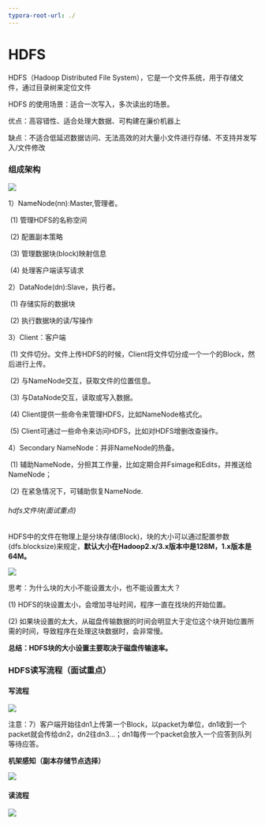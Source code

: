 ```yaml
---
typora-root-url: ./
---
```


# HDFS

HDFS（Hadoop Distributed File System），它是一个文件系统，用于存储文件，通过目录树来定位文件  

HDFS 的使用场景：适合一次写入，多次读出的场景。  



优点：高容错性、适合处理大数据、可构建在廉价机器上

缺点：不适合低延迟数据访问、无法高效的对大量小文件进行存储、不支持并发写入/文件修改

### 组成架构

![](/HDFS组成架构.png)

1）NameNode(nn):Master,管理者。

​	(1) 管理HDFS的名称空间

​	(2) 配置副本策略

​	(3) 管理数据块(block)映射信息

​	(4) 处理客户端读写请求

2）DataNode(dn):Slave，执行者。

​	(1) 存储实际的数据块

​	(2) 执行数据块的读/写操作

3）Client：客户端

​	(1) 文件切分。文件上传HDFS的时候，Client将文件切分成一个一个的Block，然后进行上传。

​	(2) 与NameNode交互，获取文件的位置信息。

​	(3) 与DataNode交互，读取或写入数据。

​	(4) Client提供一些命令来管理HDFS，比如NameNode格式化。

​	(5) Client可通过一些命令来访问HDFS，比如对HDFS增删改查操作。

4）Secondary NameNode：并非NameNode的热备。

​	(1) 辅助NameNode，分担其工作量，比如定期合并Fsimage和Edits，并推送给NameNode；

​	(2) 在紧急情况下，可辅助恢复NameNode.



###### hdfs文件块(面试重点)

HDFS中的文件在物理上是分块存储(Block)，块的大小可以通过配置参数(dfs.blocksize)来规定，**默认大小在Hadoop2.x/3.x版本中是128M，1.x版本是64M。**

![](/HDFS文件块大小.png)

思考：为什么块的大小不能设置太小，也不能设置太大？

(1) HDFS的块设置太小，会增加寻址时间，程序一直在找块的开始位置。

(2) 如果块设置的太大，从磁盘传输数据的时间会明显大于定位这个块开始位置所需的时间，导致程序在处理这块数据时，会非常慢。

**总结：HDFS块的大小设置主要取决于磁盘传输速率。**



### HDFS读写流程（面试重点）

#### 写流程

![](/HDFS写流程.png)

注意：7）客户端开始往dn1上传第一个Block，以packet为单位，dn1收到一个packet就会传给dn2，dn2往dn3...；dn1每传一个packet会放入一个应答到队列等待应答。



**机架感知（副本存储节点选择）**

![](/副本节点选择.png)

#### 读流程

![](/HDFS读流程.png)